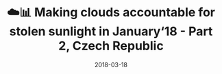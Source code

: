 ---
layout: externalpost
redirect_url: https://medium.com/@yuriymelnichuk/%EF%B8%8F-making-clouds-accountable-for-stolen-sunlight-in-january-18-part-2-czech-republic-bae0e5903a9f
title: ☁️📊 Making clouds accountable for stolen sunlight in January‘18 - Part 2, Czech Republic
excerpt: "Published on Medium"
date: 2018-03-18
---